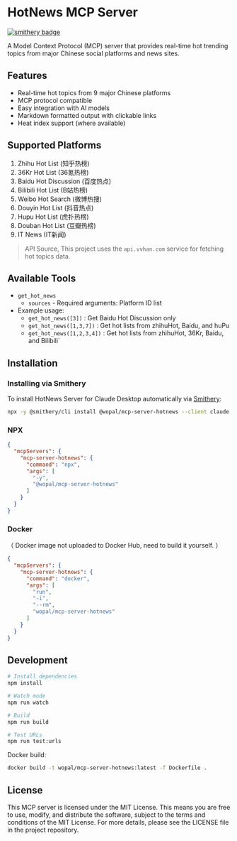 # HotNews MCP Server
[![smithery badge](https://smithery.ai/badge/@wopal/mcp-server-hotnews)](https://smithery.ai/server/@wopal/mcp-server-hotnews)

A Model Context Protocol (MCP) server that provides real-time hot trending topics from major Chinese social platforms and news sites.

## Features

- Real-time hot topics from 9 major Chinese platforms
- MCP protocol compatible
- Easy integration with AI models
- Markdown formatted output with clickable links
- Heat index support (where available)

## Supported Platforms

1. Zhihu Hot List (知乎热榜)
2. 36Kr Hot List (36氪热榜)
3. Baidu Hot Discussion (百度热点)
4. Bilibili Hot List (B站热榜)
5. Weibo Hot Search (微博热搜)
6. Douyin Hot List (抖音热点)
7. Hupu Hot List (虎扑热榜)
8. Douban Hot List (豆瓣热榜)
9. IT News (IT新闻)

> API Source, This project uses the `api.vvhan.com` service for fetching hot topics data.

## Available Tools
- `get_hot_news`
  - `sources` - Required arguments: Platform ID list
- Example usage:
  - `get_hot_news([3])` : Get Baidu Hot Discussion only
  - `get_hot_news([1,3,7])` : Get hot lists from zhihuHot, Baidu, and huPu
  - `get_hot_news([1,2,3,4])` : Get hot lists from zhihuHot, 36Kr, Baidu, and Bilibili`

## Installation

### Installing via Smithery

To install HotNews Server for Claude Desktop automatically via [Smithery](https://smithery.ai/server/@wopal/mcp-server-hotnews):

```bash
npx -y @smithery/cli install @wopal/mcp-server-hotnews --client claude
```

### NPX

```json
{
  "mcpServers": {
    "mcp-server-hotnews": {
      "command": "npx",
      "args": [
        "-y",
        "@wopal/mcp-server-hotnews"
      ]
    }
  }
}
```

### Docker 
（ Docker image not uploaded to Docker Hub, need to build it yourself. ）

```json
{
  "mcpServers": {
    "mcp-server-hotnews": {
      "command": "docker",
      "args": [
        "run",
        "-i",
        "--rm",
        "wopal/mcp-server-hotnews"
      ]
    }
  }
}
```

## Development

```bash
# Install dependencies
npm install

# Watch mode
npm run watch

# Build
npm run build

# Test URLs
npm run test:urls
```

Docker build:

```bash
docker build -t wopal/mcp-server-hotnews:latest -f Dockerfile .
```

## License

This MCP server is licensed under the MIT License. This means you are free to use, modify, and distribute the software, subject to the terms and conditions of the MIT License. For more details, please see the LICENSE file in the project repository.
